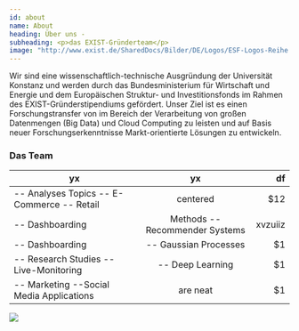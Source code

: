 ```yaml
---
id: about
name: About
heading: Über uns - 
subheading: <p>das EXIST-Gründerteam</p>
image: "http://www.exist.de/SharedDocs/Bilder/DE/Logos/ESF-Logos-Reihe.jpg?__blob=normal"
---
```


Wir sind eine wissenschaftlich-technische Ausgründung der Universität Konstanz und werden durch das Bundesministerium für Wirtschaft und Energie und dem Europäischen Struktur- und Investitionsfonds im Rahmen des EXIST-Gründerstipendiums gefördert. Unser Ziel ist es einen Forschungstransfer von im Bereich der Verarbeitung von großen Datenmengen (Big Data) und Cloud Computing zu leisten und auf Basis neuer Forschungserkenntnisse Markt-orientierte Lösungen zu entwickeln.

### Das Team

| yx            | yx            | df    |
| ------------- |:-------------:| -----:|
| -- Analyses Topics -- E-Commerce -- Retail       | centered                        |   $12 |
| -- Dashboarding                                  | Methods -- Recommender Systems  | xvzuiiz |
| -- Dashboarding                                  | -- Gaussian Processes           |    $1 |
| -- Research Studies --Live-Monitoring            | -- Deep Learning                |    $1 |
| -- Marketing --Social Media Applications         | are neat                        |    $1 |

<img src="http://www.exist.de/SharedDocs/Bilder/DE/Logos/EXIST-Logo.png?__blob=normal">






